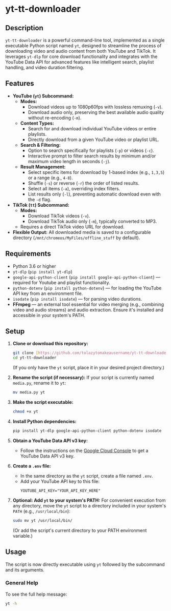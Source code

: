 # yt-tt-downloader

## Description
`yt-tt-downloader` is a powerful command-line tool, implemented as a single executable Python script named `yt`, designed to streamline the process of downloading video and audio content from both YouTube and TikTok. It leverages `yt-dlp` for core download functionality and integrates with the YouTube Data API for advanced features like intelligent search, playlist handling, and video duration filtering.

## Features
* **YouTube (`yt`) Subcommand:**
    * **Modes:**
        * Download videos up to 1080p60fps with lossless remuxing (`-v`).
        * Download audio only, preserving the best available audio quality without re-encoding (`-m`).
    * **Content Types:**
        * Search for and download individual YouTube videos or entire playlists.
        * Directly download from a given YouTube video or playlist URL.
    * **Search & Filtering:**
        * Option to search specifically for playlists (`-p`) or videos (`-c`).
        * Interactive prompt to filter search results by minimum and/or maximum video length in seconds (`-j`).
    * **Result Management:**
        * Select specific items for download by 1-based index (e.g., `1,3,5`) or a range (e.g., `4-8`).
        * Shuffle (`-s`) or reverse (`-r`) the order of listed results.
        * Select all items (`-a`), overriding index filters.
        * List results only (`-l`), preventing automatic download even with the `-d` flag.
* **TikTok (`tt`) Subcommand:**
    * **Modes:**
        * Download TikTok videos (`-v`).
        * Download TikTok audio only (`-m`), typically converted to MP3.
    * Requires a direct TikTok video URL for download.
* **Flexible Output:** All downloaded media is saved to a configurable directory (`/mnt/chromeos/MyFiles/offline_stuff` by default).

## Requirements
* Python 3.6 or higher
* `yt-dlp` (`pip install yt-dlp`)
* `google-api-python-client` (`pip install google-api-python-client`) — required for Youtube and playlist functionality.
* `python-dotenv` (`pip install python-dotenv`) — for loading the YouTube API key from an environment file.
* `isodate` (`pip install isodate`) — for parsing video durations.
* **FFmpeg** — an external tool essential for video merging (e.g., combining video and audio streams) and audio extraction. Ensure it's installed and accessible in your system's PATH.

## Setup
1.  **Clone or download this repository:**
    ```bash
    git clone [https://github.com/tolazytomakeausername/yt-tt-downloader.git](https://github.com/your-username/yt-tt-downloader.git) # Replace with your actual repo URL
    cd yt-tt-downloader
    ```
    (If you only have the `yt` script, place it in your desired project directory.)

2.  **Rename the script (if necessary):**
    If your script is currently named `media.py`, rename it to `yt`:
    ```bash
    mv media.py yt
    ```

3.  **Make the script executable:**
    ```bash
    chmod +x yt
    ```

4.  **Install Python dependencies:**
    ```bash
    pip install yt-dlp google-api-python-client python-dotenv isodate
    ```

5.  **Obtain a YouTube Data API v3 key:**
    * Follow the instructions on the [Google Cloud Console](https://console.cloud.google.com/apis/credentials) to get a YouTube Data API v3 key.

6.  **Create a `.env` file:**
    * In the same directory as the `yt` script, create a file named `.env`.
    * Add your YouTube API key to this file:
        ```dotenv
        YOUTUBE_API_KEY="YOUR_API_KEY_HERE"
        ```

7.  **Optional: Add `yt` to your system's PATH:**
    For convenient execution from any directory, move the `yt` script to a directory included in your system's `PATH` (e.g., `/usr/local/bin`):
    ```bash
    sudo mv yt /usr/local/bin/
    ```
    (Or add the script's current directory to your PATH environment variable.)

## Usage

The script is now directly executable using `yt` followed by the subcommand and its arguments.

### General Help
To see the full help message:
```bash
yt -h
